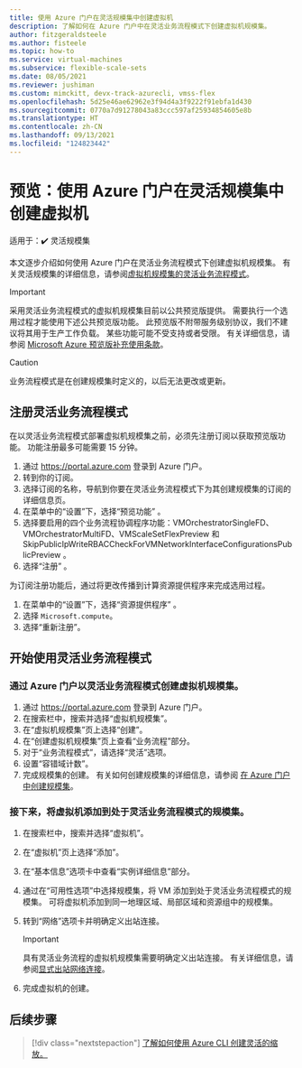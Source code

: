 ```yaml
---
title: 使用 Azure 门户在灵活规模集中创建虚拟机
description: 了解如何在 Azure 门户中在灵活业务流程模式下创建虚拟机规模集。
author: fitzgeraldsteele
ms.author: fisteele
ms.topic: how-to
ms.service: virtual-machines
ms.subservice: flexible-scale-sets
ms.date: 08/05/2021
ms.reviewer: jushiman
ms.custom: mimckitt, devx-track-azurecli, vmss-flex
ms.openlocfilehash: 5d25e46ae62962e3f94d4a3f9222f91ebfa1d430
ms.sourcegitcommit: 0770a7d91278043a83ccc597af25934854605e8b
ms.translationtype: HT
ms.contentlocale: zh-CN
ms.lasthandoff: 09/13/2021
ms.locfileid: "124823442"
---
```

# <a name="preview-create-virtual-machines-in-a-flexible-scale-set-using-azure-portal"></a>预览：使用 Azure 门户在灵活规模集中创建虚拟机

适用于：:heavy_check_mark: 灵活规模集

本文逐步介绍如何使用 Azure 门户在灵活业务流程模式下创建虚拟机规模集。 有关灵活规模集的详细信息，请参阅[虚拟机规模集的灵活业务流程模式](flexible-virtual-machine-scale-sets.md)。 


> [!IMPORTANT]
> 采用灵活业务流程模式的虚拟机规模集目前以公共预览版提供。 需要执行一个选用过程才能使用下述公共预览版功能。
> 此预览版不附带服务级别协议，我们不建议将其用于生产工作负载。 某些功能可能不受支持或者受限。
> 有关详细信息，请参阅 [Microsoft Azure 预览版补充使用条款](https://azure.microsoft.com/support/legal/preview-supplemental-terms/)。


> [!CAUTION]
> 业务流程模式是在创建规模集时定义的，以后无法更改或更新。


## <a name="register-for-flexible-orchestration-mode"></a>注册灵活业务流程模式

在以灵活业务流程模式部署虚拟机规模集之前，必须先注册订阅以获取预览版功能。 功能注册最多可能需要 15 分钟。

1. 通过 https://portal.azure.com 登录到 Azure 门户。
1. 转到你的订阅。
1. 选择订阅的名称，导航到你要在灵活业务流程模式下为其创建规模集的订阅的详细信息页。
1. 在菜单中的“设置”下，选择“预览功能” 。
1. 选择要启用的四个业务流程协调程序功能：VMOrchestratorSingleFD、VMOrchestratorMultiFD、VMScaleSetFlexPreview 和 SkipPublicIpWriteRBACCheckForVMNetworkInterfaceConfigurationsPublicPreview   。
1. 选择“注册”  。

为订阅注册功能后，通过将更改传播到计算资源提供程序来完成选用过程。 

1. 在菜单中的“设置”下，选择“资源提供程序” 。
1. 选择 `Microsoft.compute`。
1. 选择“重新注册”。


## <a name="get-started-with-flexible-orchestration-mode"></a>开始使用灵活业务流程模式

### <a name="create-a-virtual-machine-scale-set-in-flexible-orchestration-mode-through-the-azure-portal"></a>通过 Azure 门户以灵活业务流程模式创建虚拟机规模集。

1. 通过 https://portal.azure.com 登录到 Azure 门户。
1. 在搜索栏中，搜索并选择“虚拟机规模集”。
1. 在“虚拟机规模集”页上选择“创建”。 
1. 在“创建虚拟机规模集”页上查看“业务流程”部分。 
1. 对于“业务流程模式”，请选择“灵活”选项。 
1. 设置“容错域计数”。
1. 完成规模集的创建。 有关如何创建规模集的详细信息，请参阅 [在 Azure 门户中创建规模集](../virtual-machine-scale-sets/quick-create-portal.md#create-virtual-machine-scale-set)。


### <a name="next-add-a-virtual-machine-to-the-scale-set-in-flexible-orchestration-mode"></a>接下来，将虚拟机添加到处于灵活业务流程模式的规模集。

1. 在搜索栏中，搜索并选择“虚拟机”。
1. 在“虚拟机”页上选择“添加”。 
1. 在“基本信息”选项卡中查看“实例详细信息”部分。 
1. 通过在“可用性选项”中选择规模集，将 VM 添加到处于灵活业务流程模式的规模集。 可将虚拟机添加到同一地理区域、局部区域和资源组中的规模集。
1. 转到“网络”选项卡并明确定义出站连接。

    > [!IMPORTANT]
    > 具有灵活业务流程的虚拟机规模集需要明确定义出站连接。 有关详细信息，请参阅[显式出站网络连接](flexible-virtual-machine-scale-sets.md#explicit-network-outbound-connectivity-required)。

1. 完成虚拟机的创建。


## <a name="next-steps"></a>后续步骤
> [!div class="nextstepaction"]
> [了解如何使用 Azure CLI 创建灵活的缩放。](flexible-virtual-machine-scale-sets-cli.md)